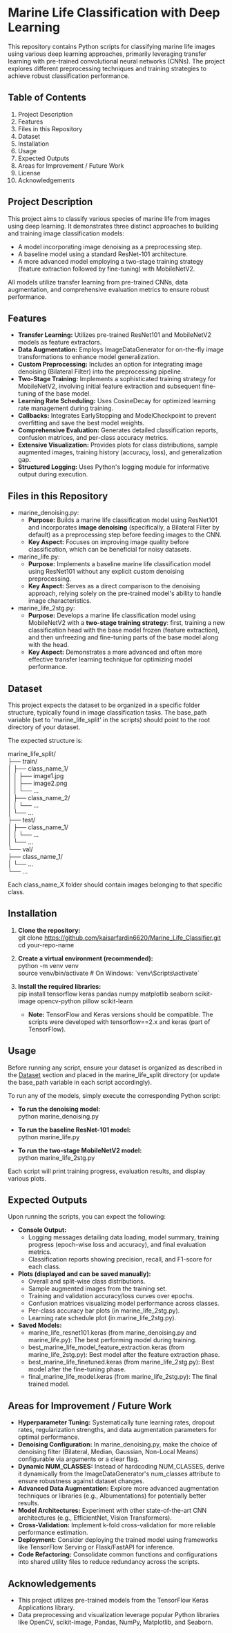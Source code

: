# **Marine Life Classification with Deep Learning**

This repository contains Python scripts for classifying marine life images using various deep learning approaches, primarily leveraging transfer learning with pre-trained convolutional neural networks (CNNs). The project explores different preprocessing techniques and training strategies to achieve robust classification performance.

## **Table of Contents**

1. Project Description
2. Features
3. Files in this Repository
4. Dataset
5. Installation
6. Usage
7. Expected Outputs
8. Areas for Improvement / Future Work
9. License
10. Acknowledgements
## **Project Description**

This project aims to classify various species of marine life from images using deep learning. It demonstrates three distinct approaches to building and training image classification models:

* A model incorporating image denoising as a preprocessing step.  
* A baseline model using a standard ResNet-101 architecture.  
* A more advanced model employing a two-stage training strategy (feature extraction followed by fine-tuning) with MobileNetV2.

All models utilize transfer learning from pre-trained CNNs, data augmentation, and comprehensive evaluation metrics to ensure robust performance.

## **Features**

* **Transfer Learning:** Utilizes pre-trained ResNet101 and MobileNetV2 models as feature extractors.  
* **Data Augmentation:** Employs ImageDataGenerator for on-the-fly image transformations to enhance model generalization.  
* **Custom Preprocessing:** Includes an option for integrating image denoising (Bilateral Filter) into the preprocessing pipeline.  
* **Two-Stage Training:** Implements a sophisticated training strategy for MobileNetV2, involving initial feature extraction and subsequent fine-tuning of the base model.  
* **Learning Rate Scheduling:** Uses CosineDecay for optimized learning rate management during training.  
* **Callbacks:** Integrates EarlyStopping and ModelCheckpoint to prevent overfitting and save the best model weights.  
* **Comprehensive Evaluation:** Generates detailed classification reports, confusion matrices, and per-class accuracy metrics.  
* **Extensive Visualization:** Provides plots for class distributions, sample augmented images, training history (accuracy, loss), and generalization gap.  
* **Structured Logging:** Uses Python's logging module for informative output during execution.

## **Files in this Repository**

* marine\_denoising.py:  
  * **Purpose:** Builds a marine life classification model using ResNet101 and incorporates **image denoising** (specifically, a Bilateral Filter by default) as a preprocessing step before feeding images to the CNN.  
  * **Key Aspect:** Focuses on improving image quality before classification, which can be beneficial for noisy datasets.  
* marine\_life.py:  
  * **Purpose:** Implements a baseline marine life classification model using ResNet101 without any explicit custom denoising preprocessing.  
  * **Key Aspect:** Serves as a direct comparison to the denoising approach, relying solely on the pre-trained model's ability to handle image characteristics.  
* marine\_life\_2stg.py:  
  * **Purpose:** Develops a marine life classification model using MobileNetV2 with a **two-stage training strategy**: first, training a new classification head with the base model frozen (feature extraction), and then unfreezing and fine-tuning parts of the base model along with the head.  
  * **Key Aspect:** Demonstrates a more advanced and often more effective transfer learning technique for optimizing model performance.

## **Dataset**

This project expects the dataset to be organized in a specific folder structure, typically found in image classification tasks. The base\_path variable (set to 'marine\_life\_split' in the scripts) should point to the root directory of your dataset.

The expected structure is:

marine\_life\_split/  
├── train/  
│   ├── class\_name\_1/  
│   │   ├── image1.jpg  
│   │   ├── image2.png  
│   │   └── ...  
│   ├── class\_name\_2/  
│   │   └── ...  
│   └── ...  
├── test/  
│   ├── class\_name\_1/  
│   │   └── ...  
│   └── ...  
└── val/  
    ├── class\_name\_1/  
    │   └── ...  
    └── ...

Each class\_name\_X folder should contain images belonging to that specific class.

## **Installation**

1. **Clone the repository:**  
   git clone https://github.com/kaisarfardin6620/Marine_Life_Classifier.git  
   cd your-repo-name

2. **Create a virtual environment (recommended):**  
   python \-m venv venv  
   source venv/bin/activate  \# On Windows: \`venv\\Scripts\\activate\`

3. **Install the required libraries:**  
   pip install tensorflow keras pandas numpy matplotlib seaborn scikit-image opencv-python pillow scikit-learn

   * **Note:** TensorFlow and Keras versions should be compatible. The scripts were developed with tensorflow==2.x and keras (part of TensorFlow).

## **Usage**

Before running any script, ensure your dataset is organized as described in the [Dataset](https://www.kaggle.com/datasets/vencerlanz09/sea-animals-image-dataste?select=Clams) section and placed in the marine\_life\_split directory (or update the base\_path variable in each script accordingly).

To run any of the models, simply execute the corresponding Python script:

* **To run the denoising model:**  
  python marine\_denoising.py

* **To run the baseline ResNet-101 model:**  
  python marine\_life.py

* **To run the two-stage MobileNetV2 model:**  
  python marine\_life\_2stg.py

Each script will print training progress, evaluation results, and display various plots.

## **Expected Outputs**

Upon running the scripts, you can expect the following:

* **Console Output:**  
  * Logging messages detailing data loading, model summary, training progress (epoch-wise loss and accuracy), and final evaluation metrics.  
  * Classification reports showing precision, recall, and F1-score for each class.  
* **Plots (displayed and can be saved manually):**  
  * Overall and split-wise class distributions.  
  * Sample augmented images from the training set.  
  * Training and validation accuracy/loss curves over epochs.  
  * Confusion matrices visualizing model performance across classes.  
  * Per-class accuracy bar plots (in marine\_life\_2stg.py).  
  * Learning rate schedule plot (in marine\_life\_2stg.py).  
* **Saved Models:**  
  * marine\_life\_resnet101.keras (from marine\_denoising.py and marine\_life.py): The best performing model during training.  
  * best\_marine\_life\_model\_feature\_extraction.keras (from marine\_life\_2stg.py): Best model after the feature extraction phase.  
  * best\_marine\_life\_finetuned.keras (from marine\_life\_2stg.py): Best model after the fine-tuning phase.  
  * final\_marine\_life\_model.keras (from marine\_life\_2stg.py): The final trained model.

## **Areas for Improvement / Future Work**

* **Hyperparameter Tuning:** Systematically tune learning rates, dropout rates, regularization strengths, and data augmentation parameters for optimal performance.  
* **Denoising Configuration:** In marine\_denoising.py, make the choice of denoising filter (Bilateral, Median, Gaussian, Non-Local Means) configurable via arguments or a clear flag.  
* **Dynamic NUM\_CLASSES:** Instead of hardcoding NUM\_CLASSES, derive it dynamically from the ImageDataGenerator's num\_classes attribute to ensure robustness against dataset changes.  
* **Advanced Data Augmentation:** Explore more advanced augmentation techniques or libraries (e.g., Albumentations) for potentially better results.  
* **Model Architectures:** Experiment with other state-of-the-art CNN architectures (e.g., EfficientNet, Vision Transformers).  
* **Cross-Validation:** Implement k-fold cross-validation for more reliable performance estimation.  
* **Deployment:** Consider deploying the trained model using frameworks like TensorFlow Serving or Flask/FastAPI for inference.  
* **Code Refactoring:** Consolidate common functions and configurations into shared utility files to reduce redundancy across the scripts.


## **Acknowledgements**

* This project utilizes pre-trained models from the TensorFlow Keras Applications library.  
* Data preprocessing and visualization leverage popular Python libraries like OpenCV, scikit-image, Pandas, NumPy, Matplotlib, and Seaborn.
